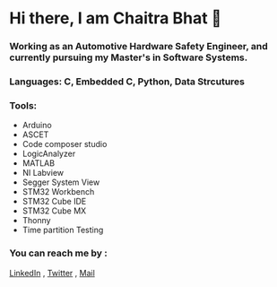 # Hi there, I am Chaitra Bhat 👋

### Working as an Automotive Hardware Safety Engineer, and currently pursuing my Master's in Software Systems.

### Languages:   C, Embedded C, Python, Data Strcutures  

### Tools:  
- Arduino
- ASCET
- Code composer studio
- LogicAnalyzer
- MATLAB
- NI Labview
- Segger System View
- STM32 Workbench
- STM32 Cube IDE
- STM32 Cube MX
- Thonny 
- Time partition Testing  


### You can reach me by :

[LinkedIn](www.linkedin.com/in/chaitra-b-54a53814) , 
[Twitter](https://twitter.com/chaitra_bhat17) ,
[Mail](chaitrabhatganesh@gmail.com)

<!--
**Chaitra-bhat/Chaitra-bhat** is a ✨ _special_ ✨ repository because its `README.md` (this file) appears on your GitHub profile.

Here are some ideas to get you started:

- 🔭 I’m currently working on ...
- 🌱 I’m currently learning ...
- 👯 I’m looking to collaborate on ...
- 🤔 I’m looking for help with ...
- 💬 Ask me about ...
- 📫 How to reach me: ...
- 😄 Pronouns: ...
- ⚡ Fun fact: ...
-->
